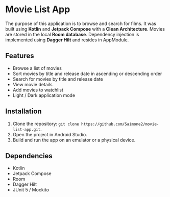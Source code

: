 # Movie List App

The purpose of this application is to browse and search for films. It was built using <b>Kotlin</b> and <b>Jetpack Compose</b> with a <b>Clean Architecture</b>. Movies are stored in the local <b>Room database</b>. Dependency injection is implemented using <b>Dagger Hilt</b> and resides in AppModule.

## Features

- Browse a list of movies
- Sort movies by title and release date in ascending or descending order
- Search for movies by title and release date
- View movie details
- Add movies to watchlist
- Light / Dark application mode

## Installation

1. Clone the repository: `git clone https://github.com/Saimone2/movie-list-app.git`.
2. Open the project in Android Studio.
3. Build and run the app on an emulator or a physical device.

## Dependencies

- Kotlin
- Jetpack Compose
- Room
- Dagger Hilt
- JUnit 5 / Mockito
